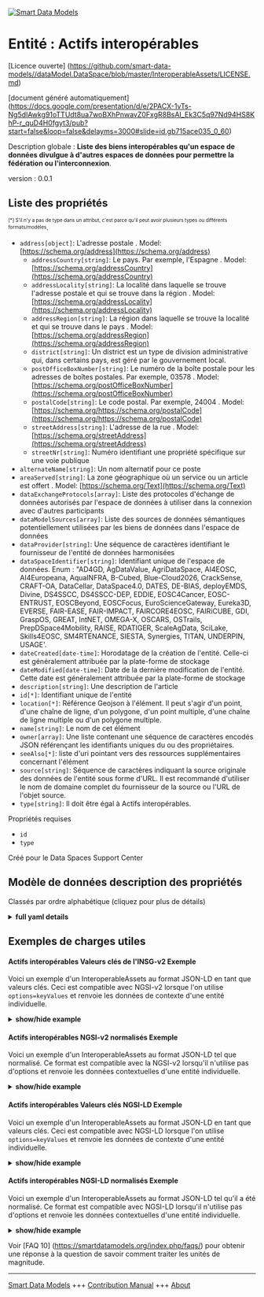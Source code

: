 <!-- 10-Header -->  
[![Smart Data Models](https://smartdatamodels.org/wp-content/uploads/2022/01/SmartDataModels_logo.png "Logo")](https://smartdatamodels.org)  
Entité : Actifs interopérables  
==============================<!-- /10-Header -->  
<!-- 15-License -->  
[Licence ouverte] (https://github.com/smart-data-models//dataModel.DataSpace/blob/master/InteroperableAssets/LICENSE.md)  
[document généré automatiquement] (https://docs.google.com/presentation/d/e/2PACX-1vTs-Ng5dIAwkg91oTTUdt8ua7woBXhPnwavZ0FxgR8BsAI_Ek3C5q97Nd94HS8KhP-r_quD4H0fgyt3/pub?start=false&loop=false&delayms=3000#slide=id.gb715ace035_0_60)  
<!-- /15-License -->  
<!-- 20-Description -->  
Description globale : **Liste des biens interopérables qu'un espace de données divulgue à d'autres espaces de données pour permettre la fédération ou l'interconnexion**.  
version : 0.0.1  
<!-- /20-Description -->  
<!-- 30-PropertiesList -->  

## Liste des propriétés  

<sup><sub>[*] S'il n'y a pas de type dans un attribut, c'est parce qu'il peut avoir plusieurs types ou différents formats/modèles</sub></sup>.  
- `address[object]`: L'adresse postale  . Model: [https://schema.org/address](https://schema.org/address)	- `addressCountry[string]`: Le pays. Par exemple, l'Espagne  . Model: [https://schema.org/addressCountry](https://schema.org/addressCountry)  
	- `addressLocality[string]`: La localité dans laquelle se trouve l'adresse postale et qui se trouve dans la région  . Model: [https://schema.org/addressLocality](https://schema.org/addressLocality)  
	- `addressRegion[string]`: La région dans laquelle se trouve la localité et qui se trouve dans le pays  . Model: [https://schema.org/addressRegion](https://schema.org/addressRegion)  
	- `district[string]`: Un district est un type de division administrative qui, dans certains pays, est géré par le gouvernement local.    
	- `postOfficeBoxNumber[string]`: Le numéro de la boîte postale pour les adresses de boîtes postales. Par exemple, 03578  . Model: [https://schema.org/postOfficeBoxNumber](https://schema.org/postOfficeBoxNumber)  
	- `postalCode[string]`: Le code postal. Par exemple, 24004  . Model: [https://schema.org/https://schema.org/postalCode](https://schema.org/https://schema.org/postalCode)  
	- `streetAddress[string]`: L'adresse de la rue  . Model: [https://schema.org/streetAddress](https://schema.org/streetAddress)  
	- `streetNr[string]`: Numéro identifiant une propriété spécifique sur une voie publique    
- `alternateName[string]`: Un nom alternatif pour ce poste  - `areaServed[string]`: La zone géographique où un service ou un article est offert  . Model: [https://schema.org/Text](https://schema.org/Text)- `dataExchangeProtocols[array]`: Liste des protocoles d'échange de données autorisés par l'espace de données à utiliser dans la connexion avec d'autres participants  - `dataModelSources[array]`: Liste des sources de données sémantiques potentiellement utilisées par les biens de données dans l'espace de données  - `dataProvider[string]`: Une séquence de caractères identifiant le fournisseur de l'entité de données harmonisées  - `dataSpaceIdentifier[string]`: Identifiant unique de l'espace de données. Enum : "AD4GD, AgDataValue, AgriDataSpace, AI4EOSC, AI4Europeana, AquaINFRA, B-Cubed, Blue-Cloud2026, CrackSense, CRAFT-OA, DataCellar, DataSpace4.0, DATES, DE-BIAS, deployEMDS, Divine, DS4SSCC, DS4SSCC-DEP, EDDIE, EOSC4Cancer, EOSC-ENTRUST, EOSCBeyond, EOSCFocus, EuroScienceGateway, Eureka3D, EVERSE, FAIR-EASE, FAIR-IMPACT, FAIRCORE4EOSC, FAIRiCUBE, GDI, GraspOS, GREAT, IntNET, OMEGA-X, OSCARS, OSTrails, PrepDSpace4Mobility, RAISE, RDATIGER, ScaleAgData, SciLake, Skills4EOSC, SM4RTENANCE, SIESTA, Synergies, TITAN, UNDERPIN, USAGE'.  - `dateCreated[date-time]`: Horodatage de la création de l'entité. Celle-ci est généralement attribuée par la plate-forme de stockage  - `dateModified[date-time]`: Date de la dernière modification de l'entité. Cette date est généralement attribuée par la plate-forme de stockage  - `description[string]`: Une description de l'article  - `id[*]`: Identifiant unique de l'entité  - `location[*]`: Référence Geojson à l'élément. Il peut s'agir d'un point, d'une chaîne de ligne, d'un polygone, d'un point multiple, d'une chaîne de ligne multiple ou d'un polygone multiple.  - `name[string]`: Le nom de cet élément  - `owner[array]`: Une liste contenant une séquence de caractères encodés JSON référençant les identifiants uniques du ou des propriétaires.  - `seeAlso[*]`: liste d'uri pointant vers des ressources supplémentaires concernant l'élément  - `source[string]`: Séquence de caractères indiquant la source originale des données de l'entité sous forme d'URL. Il est recommandé d'utiliser le nom de domaine complet du fournisseur de la source ou l'URL de l'objet source.  - `type[string]`: Il doit être égal à Actifs interopérables.  <!-- /30-PropertiesList -->  
<!-- 35-RequiredProperties -->  
Propriétés requises  
- `id`  - `type`  <!-- /35-RequiredProperties -->  
<!-- 40-NotesYaml -->  
Créé pour le Data Spaces Support Center  
<!-- /40-NotesYaml -->  
<!-- 50-DataModelHeader -->  
## Modèle de données description des propriétés  
Classés par ordre alphabétique (cliquez pour plus de détails)  
<!-- /50-DataModelHeader -->  
<!-- 60-ModelYaml -->  
<details><summary><strong>full yaml details</strong></summary>    
```yaml  
InteroperableAssets:    
  description: List of the interoperable assets that a data space disclose to other data space to enable the federation or interconnection    
  properties:    
    address:    
      description: The mailing address    
      properties:    
        addressCountry:    
          description: 'The country. For example, Spain'    
          type: string    
          x-ngsi:    
            model: https://schema.org/addressCountry    
            type: Property    
        addressLocality:    
          description: 'The locality in which the street address is, and which is in the region'    
          type: string    
          x-ngsi:    
            model: https://schema.org/addressLocality    
            type: Property    
        addressRegion:    
          description: 'The region in which the locality is, and which is in the country'    
          type: string    
          x-ngsi:    
            model: https://schema.org/addressRegion    
            type: Property    
        district:    
          description: 'A district is a type of administrative division that, in some countries, is managed by the local government'    
          type: string    
          x-ngsi:    
            type: Property    
        postOfficeBoxNumber:    
          description: 'The post office box number for PO box addresses. For example, 03578'    
          type: string    
          x-ngsi:    
            model: https://schema.org/postOfficeBoxNumber    
            type: Property    
        postalCode:    
          description: 'The postal code. For example, 24004'    
          type: string    
          x-ngsi:    
            model: https://schema.org/https://schema.org/postalCode    
            type: Property    
        streetAddress:    
          description: The street address    
          type: string    
          x-ngsi:    
            model: https://schema.org/streetAddress    
            type: Property    
        streetNr:    
          description: Number identifying a specific property on a public street    
          type: string    
          x-ngsi:    
            type: Property    
      type: object    
      x-ngsi:    
        model: https://schema.org/address    
        type: Property    
    alternateName:    
      description: An alternative name for this item    
      type: string    
      x-ngsi:    
        type: Property    
    areaServed:    
      description: The geographic area where a service or offered item is provided    
      type: string    
      x-ngsi:    
        model: https://schema.org/Text    
        type: Property    
    dataExchangeProtocols:    
      description: List of the data exchange protocols enabled by the data space to be used in the connection with other participants    
      items:    
        description: Description of the individual protocol    
        properties:    
          description:    
            description: Description of the protocol for data exchange    
            type: string    
            x-ngsi:    
              type: Property    
          documentation:    
            description: URIs where more information about the data exchange protocol can be found    
            items:    
              description: Every resource with additional information about the data exchange protocol    
              format: uri    
              type: string    
              x-ngsi:    
                type: Property    
            type: array    
            x-ngsi:    
              type: Property    
          identifier:    
            description: 'Unique identifier of the protocol, it includes the version number. It should nt contain spaces. Enum:''NGSI-LD.1.6, LDES, NGSI-v2.1.0'''    
            enum:    
              - NGSI-LD.1.6    
              - LDES    
              - NGSI-v2.1.0    
            type: string    
            x-ngsi:    
              type: Property    
          name:    
            description: Name of the protocol for data exchange    
            type: string    
            x-ngsi:    
              type: Property    
          version:    
            description: Version of the protocol for data exchange    
            type: string    
            x-ngsi:    
              type: Property    
        type: object    
        x-ngsi:    
          type: Property    
      type: array    
      x-ngsi:    
        type: Property    
    dataModelSources:    
      description: List of the semantic data sources potentially used by the data assets in the data space    
      items:    
        description: Every semantic data sources potentially used by the data assets in the data space    
        properties:    
          description:    
            description: Description of the semantic data source    
            type: string    
            x-ngsi:    
              type: Property    
          documentation:    
            description: URIs where can be found more information about the semantic data source    
            items:    
              description: Every resource with additional information about the semantic data exchange source    
              format: uri    
              type: string    
              x-ngsi:    
                type: Property    
            type: array    
            x-ngsi:    
              type: Property    
          identifier:    
            description: 'Unique identifier of the semantic data source, it includes the version number. Enum:''Smart-Data-Models, SAREF, S4BLDG'''    
            enum:    
              - Smart-Data-Models    
              - SAREF    
              - S4BLDG    
            type: string    
            x-ngsi:    
              type: Property    
          internalIdentifier:    
            description: Internal identifier inside the semantic data source. In example it could be the class name or a specific data model if needed    
            type: string    
            x-ngsi:    
              type: Property    
          name:    
            description: Name of the semantic data source    
            type: string    
            x-ngsi:    
              type: Property    
          version:    
            description: Version of the semantic data source    
            type: string    
            x-ngsi:    
              type: Property    
        type: object    
        x-ngsi:    
          type: Property    
      type: array    
      x-ngsi:    
        type: Property    
    dataProvider:    
      description: A sequence of characters identifying the provider of the harmonised data entity    
      type: string    
      x-ngsi:    
        type: Property    
    dataSpaceIdentifier:    
      description: 'Data space unique identifier. Enum:''AD4GD, AgDataValue, AgriDataSpace, AI4EOSC, AI4Europeana, AquaINFRA, B-Cubed, Blue-Cloud2026, CrackSense, CRAFT-OA, DataCellar, DataSpace4.0, DATES, DE-BIAS, deployEMDS, Divine, DS4SSCC, DS4SSCC-DEP, EDDIE, EOSC4Cancer, EOSC-ENTRUST, EOSCBeyond, EOSCFocus, EuroScienceGateway, Eureka3D, EVERSE, FAIR-EASE, FAIR-IMPACT, FAIRCORE4EOSC, FAIRiCUBE, GDI, GraspOS, GREAT, IntNET, OMEGA-X, OSCARS, OSTrails, PrepDSpace4Mobility, RAISE, RDATIGER, ScaleAgData, SciLake, Skills4EOSC, SM4RTENANCE, SIESTA, Synergies, TITAN, UNDERPIN, USAGE'''    
      enum:    
        - AD4GD    
        - AgDataValue    
        - AgriDataSpace    
        - AI4EOSC    
        - AI4Europeana    
        - AquaINFRA    
        - B-Cubed    
        - Blue-Cloud2026    
        - CrackSense    
        - CRAFT-OA    
        - DataCellar    
        - DataSpace4.0    
        - DATES    
        - DE-BIAS    
        - deployEMDS    
        - Divine    
        - DS4SSCC    
        - DS4SSCC-DEP    
        - EDDI    
        - EOSC4Cancer    
        - EOSC-ENTRUST    
        - EOSCBeyond    
        - EOSCFocus    
        - EuroScienceGateway    
        - Eureka3D    
        - EVERSE    
        - FAIR-EASE    
        - FAIR-IMPACT    
        - FAIRCORE4EOSC    
        - FAIRiCUBE    
        - GDI    
        - GraspOS    
        - GREAT    
        - IntNET    
        - OMEGA-X    
        - OSCARS    
        - OSTrails    
        - PrepDSpace4Mobility    
        - RAISE    
        - RDATIGER    
        - ScaleAgData    
        - SciLake    
        - Skills4EOSC    
        - SM4RTENANCE    
        - SIESTA    
        - Synergies    
        - TITAN    
        - UNDERPIN    
        - USAGE    
      type: string    
      x-ngsi:    
        type: Property    
    dateCreated:    
      description: Entity creation timestamp. This will usually be allocated by the storage platform    
      format: date-time    
      type: string    
      x-ngsi:    
        type: Property    
    dateModified:    
      description: Timestamp of the last modification of the entity. This will usually be allocated by the storage platform    
      format: date-time    
      type: string    
      x-ngsi:    
        type: Property    
    description:    
      description: A description of this item    
      type: string    
      x-ngsi:    
        type: Property    
    id:    
      anyOf:    
        - description: Identifier format of any NGSI entity    
          maxLength: 256    
          minLength: 1    
          pattern: ^[\w\-\.\{\}\$\+\*\[\]`|~^@!,:\\]+$    
          type: string    
          x-ngsi:    
            type: Property    
        - description: Identifier format of any NGSI entity    
          format: uri    
          type: string    
          x-ngsi:    
            type: Property    
      description: Unique identifier of the entity    
      x-ngsi:    
        type: Relationship    
    location:    
      description: 'Geojson reference to the item. It can be Point, LineString, Polygon, MultiPoint, MultiLineString or MultiPolygon'    
      oneOf:    
        - description: Geojson reference to the item. Point    
          properties:    
            bbox:    
              items:    
                type: number    
              minItems: 4    
              type: array    
            coordinates:    
              items:    
                type: number    
              minItems: 2    
              type: array    
            type:    
              enum:    
                - Point    
              type: string    
          required:    
            - type    
            - coordinates    
          title: GeoJSON Point    
          type: object    
          x-ngsi:    
            type: GeoProperty    
        - description: Geojson reference to the item. LineString    
          properties:    
            bbox:    
              items:    
                type: number    
              minItems: 4    
              type: array    
            coordinates:    
              items:    
                items:    
                  type: number    
                minItems: 2    
                type: array    
              minItems: 2    
              type: array    
            type:    
              enum:    
                - LineString    
              type: string    
          required:    
            - type    
            - coordinates    
          title: GeoJSON LineString    
          type: object    
          x-ngsi:    
            type: GeoProperty    
        - description: Geojson reference to the item. Polygon    
          properties:    
            bbox:    
              items:    
                type: number    
              minItems: 4    
              type: array    
            coordinates:    
              items:    
                items:    
                  items:    
                    type: number    
                  minItems: 2    
                  type: array    
                minItems: 4    
                type: array    
              type: array    
            type:    
              enum:    
                - Polygon    
              type: string    
          required:    
            - type    
            - coordinates    
          title: GeoJSON Polygon    
          type: object    
          x-ngsi:    
            type: GeoProperty    
        - description: Geojson reference to the item. MultiPoint    
          properties:    
            bbox:    
              items:    
                type: number    
              minItems: 4    
              type: array    
            coordinates:    
              items:    
                items:    
                  type: number    
                minItems: 2    
                type: array    
              type: array    
            type:    
              enum:    
                - MultiPoint    
              type: string    
          required:    
            - type    
            - coordinates    
          title: GeoJSON MultiPoint    
          type: object    
          x-ngsi:    
            type: GeoProperty    
        - description: Geojson reference to the item. MultiLineString    
          properties:    
            bbox:    
              items:    
                type: number    
              minItems: 4    
              type: array    
            coordinates:    
              items:    
                items:    
                  items:    
                    type: number    
                  minItems: 2    
                  type: array    
                minItems: 2    
                type: array    
              type: array    
            type:    
              enum:    
                - MultiLineString    
              type: string    
          required:    
            - type    
            - coordinates    
          title: GeoJSON MultiLineString    
          type: object    
          x-ngsi:    
            type: GeoProperty    
        - description: Geojson reference to the item. MultiLineString    
          properties:    
            bbox:    
              items:    
                type: number    
              minItems: 4    
              type: array    
            coordinates:    
              items:    
                items:    
                  items:    
                    items:    
                      type: number    
                    minItems: 2    
                    type: array    
                  minItems: 4    
                  type: array    
                type: array    
              type: array    
            type:    
              enum:    
                - MultiPolygon    
              type: string    
          required:    
            - type    
            - coordinates    
          title: GeoJSON MultiPolygon    
          type: object    
          x-ngsi:    
            type: GeoProperty    
      x-ngsi:    
        type: GeoProperty    
    name:    
      description: The name of this item    
      type: string    
      x-ngsi:    
        type: Property    
    owner:    
      description: A List containing a JSON encoded sequence of characters referencing the unique Ids of the owner(s)    
      items:    
        anyOf:    
          - description: Identifier format of any NGSI entity    
            maxLength: 256    
            minLength: 1    
            pattern: ^[\w\-\.\{\}\$\+\*\[\]`|~^@!,:\\]+$    
            type: string    
            x-ngsi:    
              type: Property    
          - description: Identifier format of any NGSI entity    
            format: uri    
            type: string    
            x-ngsi:    
              type: Property    
        description: Unique identifier of the entity    
        x-ngsi:    
          type: Relationship    
      type: array    
      x-ngsi:    
        type: Property    
    seeAlso:    
      description: list of uri pointing to additional resources about the item    
      oneOf:    
        - items:    
            format: uri    
            type: string    
          minItems: 1    
          type: array    
        - format: uri    
          type: string    
      x-ngsi:    
        type: Property    
    source:    
      description: 'A sequence of characters giving the original source of the entity data as a URL. Recommended to be the fully qualified domain name of the source provider, or the URL to the source object'    
      type: string    
      x-ngsi:    
        type: Property    
    type:    
      description: It must be equal to InteroperableAssets.    
      enum:    
        - InteroperableAssets    
      type: string    
      x-ngsi:    
        type: Property    
  required:    
    - id    
    - type    
  type: object    
  x-derived-from: ""    
  x-disclaimer: 'Redistribution and use in source and binary forms, with or without modification, are permitted  provided that the license conditions are met. Copyleft (c) 2024 Contributors to Smart Data Models Program'    
  x-license-url: https://github.com/smart-data-models/dataModel.DataSpace/blob/master/InteroperableAssets/LICENSE.md    
  x-model-schema: https://smart-data-models.github.io/dataModel.DataSpace/InteroperableAssets/schema.json    
  x-model-tags: 'Data Space, '    
  x-version: 0.0.1    
```  
</details>    
<!-- /60-ModelYaml -->  
<!-- 70-MiddleNotes -->  
<!-- /70-MiddleNotes -->  
<!-- 80-Examples -->  
## Exemples de charges utiles  
#### Actifs interopérables Valeurs clés de l'INSG-v2 Exemple  
Voici un exemple d'un InteroperableAssets au format JSON-LD en tant que valeurs clés. Ceci est compatible avec NGSI-v2 lorsque l'on utilise `options=keyValues` et renvoie les données de contexte d'une entité individuelle.  
<details><summary><strong>show/hide example</strong></summary>    
```json  
{  
  "id": "urn:ngsi-ld:InteroperableAssets:id:WGEQ:22085426",  
  "type": "InteroperableAssets",  
  "dateCreated": "2024-04-22T01:37:25Z",  
  "dateModified": "2024-04-24T17:29:14Z",  
  "source": "Sm4rtenance Project",  
  "name": "",  
  "alternateName": "",  
  "description": "",  
  "dataProvider": "",  
  "location": {  
    "type": "Point",  
    "coordinates": [  
      40.41,  
      3.7033  
    ]  
  },  
  "address": {  
    "streetAddress": "",  
    "addressLocality": "Madrid",  
    "addressRegion": "Madrid",  
    "addressCountry": "Spain",  
    "postalCode": "28050",  
    "postOfficeBoxNumber": "",  
    "streetNr": "",  
    "district": ""  
  },  
  "areaServed": "",  
  "dataSpaceIdentifier": "SM4RTENANCE",  
  "dataExchangeProtocols": [  
    {  
      "name": "Link Data event stream",  
      "description": "A Linked Data Event Stream (LDES) is a technical standard that applies linked data principles to data streams, allowing for the exchange of data between silos in a sustainable and cost-effective manner. It is defined as a collection of immutable objects, called LDES members, described using the Resource Description Framework (RDF). LDES enables data publishers to publish their datasets as append-only collections, allowing consumers to replicate the full dataset and keep it synchronized, while also facilitating real-time updates and improving data usability and findability",  
      "identifier": "LDES",  
      "version": "1.0",  
      "documentation": [  
        "https://semiceu.github.io/LinkedDataEventStreams/"  
      ]  
    },  
    {  
      "name": "NGSI LD",  
      "description": "NGSI-LD is an information model and API for publishing, querying, and subscribing to context information, standardized by ETSI to facilitate open exchange and sharing of structured data across various domains. It represents context information as entities with properties and relationships, using a property graph model with semantics based on RDF and the semantic web framework. NGSI-LD builds upon previous context management frameworks and can be serialized using JSON-LD, making it compatible with linked data principles and allowing for unique IRI identifiers for entities and relationships",  
      "identifier": "NGSI-LD.1.6",  
      "version": "1.6",  
      "documentation": [  
        "https://www.etsi.org/deliver/etsi_gs/CIM/001_099/009/01.06.01_60/gs_CIM009v010601p.pdf"  
      ]  
    }  
  ],  
  "dataModelSources": [  
    {  
      "name": "Smart Data Models",  
      "description": "The Smart Data Models initiative is a collaborative effort led by FIWARE Foundation, TM Forum, IUDX, and OASC to create and promote standardized, interoperable data models across multiple sectors. It aims to support a digital marketplace of smart solutions by developing common, royalty-free data models that are publicly available. The initiative focuses on using JSON Schema as a core component, enabling exports in various formats to enhance compatibility with semantic and linked data approaches. By providing these open-licensed, standardized data models, the initiative seeks to combat data silos, improve data sharing, and facilitate application portability across different platforms and sectors, ultimately fostering innovation and interoperability in smart solutions.",  
      "identifier": "Smart-Data-Models",  
      "internalIdentifier": "WeatherObserved",  
      "version": "0.3",  
      "documentation": [  
        "https://github.com/smart-data-models/dataModel.Weather/blob/master/WeatherObserved/doc/spec.md"  
      ]  
    }  
  ]  
}  
```  
</details>  
#### Actifs interopérables NGSI-v2 normalisés Exemple  
Voici un exemple d'un InteroperableAssets au format JSON-LD tel que normalisé. Ce format est compatible avec la NGSI-v2 lorsqu'il n'utilise pas d'options et renvoie les données contextuelles d'une entité individuelle.  
<details><summary><strong>show/hide example</strong></summary>    
```json  
{  
  "id": "urn:ngsi-ld:InteroperableAssets:id:WGEQ:22085426",  
  "type": "InteroperableAssets",  
  "dateCreated": {  
    "type": "DateTime",  
    "value": "2024-04-22T01:37:25Z"  
  },  
  "dateModified": {  
    "type": "DateTime",  
    "value": "2024-04-24T17:29:14Z"  
  },  
  "source": {  
    "type": "Property",  
    "value": "Sm4rtenance Project"  
  },  
  "name": {  
    "type": "Text",  
    "value": ""  
  },  
  "alternateName": {  
    "type": "Text",  
    "value": ""  
  },  
  "description": {  
    "type": "Text",  
    "value": ""  
  },  
  "dataProvider": {  
    "type": "Text",  
    "value": ""  
  },  
  "location": {  
    "type": "geo:json",  
    "value": {  
      "type": "Point",  
      "coordinates": [  
        40.41,  
        3.7033  
      ]  
    }  
  },  
  "address": {  
    "type": "StructuredValue",  
    "value": {  
      "streetAddress": "",  
      "addressLocality": "Madrid",  
      "addressRegion": "Madrid",  
      "addressCountry": "Spain",  
      "postalCode": "28050",  
      "postOfficeBoxNumber": "",  
      "streetNr": "",  
      "district": ""  
    }  
  },  
  "areaServed": {  
    "type": "Text",  
    "value": ""  
  },  
  "dataSpaceIdentifier": {  
    "type": "Text",  
    "value": "SM4RTENANCE"  
  },  
  "dataExchangeProtocols": {  
    "type": "StructuredValue",  
    "value": [  
      {  
        "name": "Link Data event stream",  
        "description": "A Linked Data Event Stream (LDES) is a technical standard that applies linked data principles to data streams, allowing for the exchange of data between silos in a sustainable and cost-effective manner. It is defined as a collection of immutable objects, called LDES members, described using the Resource Description Framework (RDF). LDES enables data publishers to publish their datasets as append-only collections, allowing consumers to replicate the full dataset and keep it synchronized, while also facilitating real-time updates and improving data usability and findability",  
        "identifier": "LDES",  
        "version": "1.0",  
        "documentation": [  
          "https://semiceu.github.io/LinkedDataEventStreams/"  
        ]  
      },  
      {  
        "name": "NGSI LD",  
        "description": "NGSI-LD is an information model and API for publishing, querying, and subscribing to context information, standardized by ETSI to facilitate open exchange and sharing of structured data across various domains. It represents context information as entities with properties and relationships, using a property graph model with semantics based on RDF and the semantic web framework. NGSI-LD builds upon previous context management frameworks and can be serialized using JSON-LD, making it compatible with linked data principles and allowing for unique IRI identifiers for entities and relationships",  
        "identifier": "NGSI-LD.1.6",  
        "version": "1.6",  
        "documentation": [  
          "https://www.etsi.org/deliver/etsi_gs/CIM/001_099/009/01.06.01_60/gs_CIM009v010601p.pdf"  
        ]  
      }  
    ]  
  },  
  "dataModelSources": {  
    "type": "StructuredValue",  
    "value": [  
      {  
        "name": "Smart Data Models",  
        "description": "The Smart Data Models initiative is a collaborative effort led by FIWARE Foundation, TM Forum, IUDX, and OASC to create and promote standardized, interoperable data models across multiple sectors. It aims to support a digital marketplace of smart solutions by developing common, royalty-free data models that are publicly available. The initiative focuses on using JSON Schema as a core component, enabling exports in various formats to enhance compatibility with semantic and linked data approaches. By providing these open-licensed, standardized data models, the initiative seeks to combat data silos, improve data sharing, and facilitate application portability across different platforms and sectors, ultimately fostering innovation and interoperability in smart solutions.",  
        "identifier": "Smart-Data-Models",  
        "internalIdentifier": "WeatherObserved",  
        "version": "0.3",  
        "documentation": [  
          "https://github.com/smart-data-models/dataModel.Weather/blob/master/WeatherObserved/doc/spec.md"  
        ]  
      }  
    ]  
  }  
}  
```  
</details>  
#### Actifs interopérables Valeurs clés NGSI-LD Exemple  
Voici un exemple d'un InteroperableAssets au format JSON-LD en tant que valeurs clés. Ceci est compatible avec NGSI-LD lorsque l'on utilise `options=keyValues` et renvoie les données de contexte d'une entité individuelle.  
<details><summary><strong>show/hide example</strong></summary>    
```json  
{  
  "id": "urn:ngsi-ld:InteroperableAssets:id:WGEQ:22085426",  
  "type": "InteroperableAssets",  
  "dateCreated": "2024-04-22T01:37:25Z",  
  "dateModified": "2024-04-24T17:29:14Z",  
  "source": "Sm4rtenance Project",  
  "name": "",  
  "alternateName": "",  
  "description": "",  
  "dataProvider": "",  
  "location": {  
    "type": "Point",  
    "coordinates": [  
      40.41,  
      3.7033  
    ]  
  },  
  "address": {  
    "streetAddress": "",  
    "addressLocality": "Madrid",  
    "addressRegion": "Madrid",  
    "addressCountry": "Spain",  
    "postalCode": "28050",  
    "postOfficeBoxNumber": "",  
    "streetNr": "",  
    "district": ""  
  },  
  "areaServed": "",  
  "dataSpaceIdentifier": "SM4RTENANCE",  
  "dataExchangeProtocols": [  
    {  
      "name": "Link Data event stream",  
      "description": "A Linked Data Event Stream (LDES) is a technical standard that applies linked data principles to data streams, allowing for the exchange of data between silos in a sustainable and cost-effective manner. It is defined as a collection of immutable objects, called LDES members, described using the Resource Description Framework (RDF). LDES enables data publishers to publish their datasets as append-only collections, allowing consumers to replicate the full dataset and keep it synchronized, while also facilitating real-time updates and improving data usability and findability",  
      "identifier": "LDES",  
      "version": "1.0",  
      "documentation": [  
        "https://semiceu.github.io/LinkedDataEventStreams/"  
      ]  
    },  
    {  
      "name": "NGSI LD",  
      "description": "NGSI-LD is an information model and API for publishing, querying, and subscribing to context information, standardized by ETSI to facilitate open exchange and sharing of structured data across various domains. It represents context information as entities with properties and relationships, using a property graph model with semantics based on RDF and the semantic web framework. NGSI-LD builds upon previous context management frameworks and can be serialized using JSON-LD, making it compatible with linked data principles and allowing for unique IRI identifiers for entities and relationships",  
      "identifier": "NGSI-LD.1.6",  
      "version": "1.6",  
      "documentation": [  
        "https://www.etsi.org/deliver/etsi_gs/CIM/001_099/009/01.06.01_60/gs_CIM009v010601p.pdf"  
      ]  
    }  
  ],  
  "dataModelSources": [  
    {  
      "name": "Smart Data Models",  
      "description": "The Smart Data Models initiative is a collaborative effort led by FIWARE Foundation, TM Forum, IUDX, and OASC to create and promote standardized, interoperable data models across multiple sectors. It aims to support a digital marketplace of smart solutions by developing common, royalty-free data models that are publicly available. The initiative focuses on using JSON Schema as a core component, enabling exports in various formats to enhance compatibility with semantic and linked data approaches. By providing these open-licensed, standardized data models, the initiative seeks to combat data silos, improve data sharing, and facilitate application portability across different platforms and sectors, ultimately fostering innovation and interoperability in smart solutions.",  
      "identifier": "Smart-Data-Models",  
      "internalIdentifier": "WeatherObserved",  
      "version": "0.3",  
      "documentation": [  
        "https://github.com/smart-data-models/dataModel.Weather/blob/master/WeatherObserved/doc/spec.md"  
      ]  
    }  
  ],  
  "@context": [  
    "https://smart-data-models.github.io/dataModel.DataSpace/context.jsonld"  
  ]  
}  
```  
</details>  
#### Actifs interopérables NGSI-LD normalisés Exemple  
Voici un exemple d'un InteroperableAssets au format JSON-LD tel qu'il a été normalisé. Ce format est compatible avec NGSI-LD lorsqu'il n'utilise pas d'options et renvoie les données contextuelles d'une entité individuelle.  
<details><summary><strong>show/hide example</strong></summary>    
```json  
{  
  "id": "urn:ngsi-ld:InteroperableAssets:id:WGEQ:22085426",  
  "type": "InteroperableAssets",  
  "dateCreated": {  
    "type": "Property",  
    "value": {  
      "@type": "DateTime",  
      "@value": "2024-04-22T01:37:25Z"  
    }  
  },  
  "dateModified": {  
    "type": "Property",  
    "value": {  
      "@type": "DateTime",  
      "@value": "2024-04-24T17:29:14Z"  
    }  
  },  
  "source": {  
    "type": "Property",  
    "value": "Sm4rtenance Project"  
  },  
  "name": {  
    "type": "Property",  
    "value": ""  
  },  
  "alternateName": {  
    "type": "Property",  
    "value": ""  
  },  
  "description": {  
    "type": "Property",  
    "value": ""  
  },  
  "dataProvider": {  
    "type": "Property",  
    "value": ""  
  },  
  "location": {  
    "type": "GeoProperty",  
    "value": {  
      "type": "Point",  
      "coordinates": [  
        40.41,  
        3.7033  
      ]  
    }  
  },  
  "address": {  
    "type": "Property",  
    "value": {  
      "streetAddress": "",  
      "addressLocality": "Madrid",  
      "addressRegion": "Madrid",  
      "addressCountry": "Spain",  
      "postalCode": "28050",  
      "postOfficeBoxNumber": "",  
      "streetNr": "",  
      "district": ""  
    }  
  },  
  "areaServed": {  
    "type": "Property",  
    "value": ""  
  },  
  "dataSpaceIdentifier": {  
    "type": "Property",  
    "value": "SM4RTENANCE"  
  },  
  "dataExchangeProtocols": {  
    "type": "Property",  
    "value": [  
      {  
        "name": "Link Data event stream",  
        "description": "A Linked Data Event Stream (LDES) is a technical standard that applies linked data principles to data streams, allowing for the exchange of data between silos in a sustainable and cost-effective manner. It is defined as a collection of immutable objects, called LDES members, described using the Resource Description Framework (RDF). LDES enables data publishers to publish their datasets as append-only collections, allowing consumers to replicate the full dataset and keep it synchronized, while also facilitating real-time updates and improving data usability and findability",  
        "identifier": "LDES",  
        "version": "1.0",  
        "documentation": [  
          "https://semiceu.github.io/LinkedDataEventStreams/"  
        ]  
      },  
      {  
        "name": "NGSI LD",  
        "description": "NGSI-LD is an information model and API for publishing, querying, and subscribing to context information, standardized by ETSI to facilitate open exchange and sharing of structured data across various domains. It represents context information as entities with properties and relationships, using a property graph model with semantics based on RDF and the semantic web framework. NGSI-LD builds upon previous context management frameworks and can be serialized using JSON-LD, making it compatible with linked data principles and allowing for unique IRI identifiers for entities and relationships",  
        "identifier": "NGSI-LD.1.6",  
        "version": "1.6",  
        "documentation": [  
          "https://www.etsi.org/deliver/etsi_gs/CIM/001_099/009/01.06.01_60/gs_CIM009v010601p.pdf"  
        ]  
      }  
    ]  
  },  
  "dataModelSources": {  
    "type": "Property",  
    "value": [  
      {  
        "name": "Smart Data Models",  
        "description": "The Smart Data Models initiative is a collaborative effort led by FIWARE Foundation, TM Forum, IUDX, and OASC to create and promote standardized, interoperable data models across multiple sectors. It aims to support a digital marketplace of smart solutions by developing common, royalty-free data models that are publicly available. The initiative focuses on using JSON Schema as a core component, enabling exports in various formats to enhance compatibility with semantic and linked data approaches. By providing these open-licensed, standardized data models, the initiative seeks to combat data silos, improve data sharing, and facilitate application portability across different platforms and sectors, ultimately fostering innovation and interoperability in smart solutions.",  
        "identifier": "Smart-Data-Models",  
        "internalIdentifier": "WeatherObserved",  
        "version": "0.3",  
        "documentation": [  
          "https://github.com/smart-data-models/dataModel.Weather/blob/master/WeatherObserved/doc/spec.md"  
        ]  
      }  
    ]  
  },  
  "@context": [  
    "https://smart-data-models.github.io/dataModel.DataSpace/context.jsonld"  
  ]  
}  
```  
</details><!-- /80-Examples -->  
<!-- 90-FooterNotes -->  
<!-- /90-FooterNotes -->  
<!-- 95-Units -->  
Voir [FAQ 10] (https://smartdatamodels.org/index.php/faqs/) pour obtenir une réponse à la question de savoir comment traiter les unités de magnitude.  
<!-- /95-Units -->  
<!-- 97-LastFooter -->  
---  
[Smart Data Models](https://smartdatamodels.org) +++ [Contribution Manual](https://bit.ly/contribution_manual) +++ [About](https://bit.ly/Introduction_SDM)<!-- /97-LastFooter -->  

